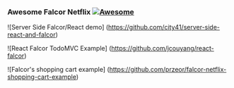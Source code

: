 ### **Awesome Falcor Netflix** [![Awesome](https://cdn.rawgit.com/sindresorhus/awesome/d7305f38d29fed78fa85652e3a63e154dd8e8829/media/badge.svg)](https://github.com/sindresorhus/awesome)

![Server Side Falcor/React demo] (https://github.com/city41/server-side-react-and-falcor)

![React Falcor TodoMVC Example] (https://github.com/jcouyang/react-falcor)

![Falcor's shopping cart example] (https://github.com/przeor/falcor-netflix-shopping-cart-example)
